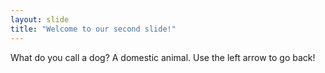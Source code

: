 ```yaml
---
layout: slide
title: "Welcome to our second slide!"
---
```

What do you call a dog? A domestic animal. 
Use the left arrow to go back!
